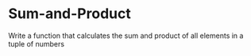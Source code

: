 # Sum-and-Product
Write a function that calculates the sum and product of all elements in a tuple of numbers
